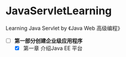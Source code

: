 # JavaServletLearning
Learning Java Servlet by 《Java Web 高级编程》

- [ ] **第一部分创建企业级应用程序**
    - [x] 第一章 介绍Java EE 平台